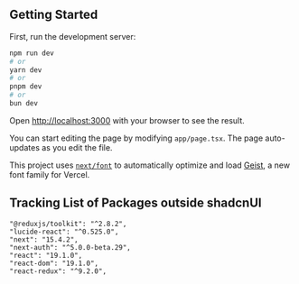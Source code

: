 ## Getting Started

First, run the development server:

```bash
npm run dev
# or
yarn dev
# or
pnpm dev
# or
bun dev
```

Open [http://localhost:3000](http://localhost:3000) with your browser to see the result.

You can start editing the page by modifying `app/page.tsx`. The page auto-updates as you edit the file.

This project uses [`next/font`](https://nextjs.org/docs/app/building-your-application/optimizing/fonts) to automatically optimize and load [Geist](https://vercel.com/font), a new font family for Vercel.

## Tracking List of Packages outside shadcnUI

    "@reduxjs/toolkit": "^2.8.2",
    "lucide-react": "^0.525.0",
    "next": "15.4.2",
    "next-auth": "^5.0.0-beta.29",
    "react": "19.1.0",
    "react-dom": "19.1.0",
    "react-redux": "^9.2.0",
